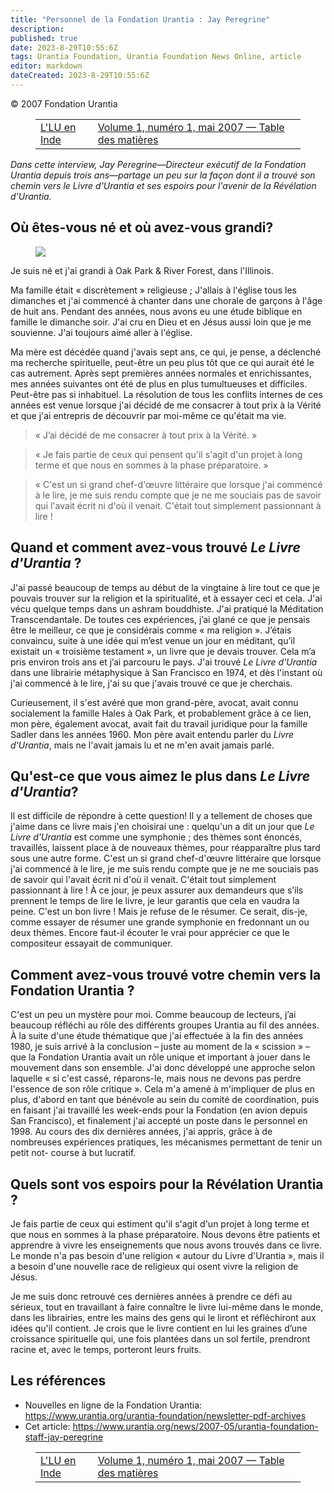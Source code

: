 ```yaml
---
title: "Personnel de la Fondation Urantia : Jay Peregrine"
description: 
published: true
date: 2023-8-29T10:55:6Z
tags: Urantia Foundation, Urantia Foundation News Online, article
editor: markdown
dateCreated: 2023-8-29T10:55:6Z
---
```


<p class="v-card v-sheet theme--light gray lighten-3 px-2">© 2007 Fondation Urantia</p>
<figure class="table chapter-navigator">
  <table>
    <tbody>
      <tr>
        <td>
        <a href="/fr/article/Sue_Tennant/The_UB_In_India">
          <span class="mdi mdi-arrow-left-drop-circle"></span><span class="pl-2">L'LU en Inde</span>
        </a>
        </td>
        <td>
        <a href="/fr/index/articles_uf_news_online#volume-1-numéro-1-mai-2007">
          <span class="mdi mdi-book-open-variant"></span><span class="pl-2">Volume 1, numéro 1, mai 2007 — Table des matières</span>
        </a>
        </td>
        <td>
        </td>
      </tr>
    </tbody>
  </table>
</figure>



_Dans cette interview, Jay Peregrine—Directeur exécutif de la Fondation Urantia depuis trois ans—partage un peu sur la façon dont il a trouvé son chemin vers le Livre d'Urantia et ses espoirs pour l'avenir de la Révélation d'Urantia._

## Où êtes-vous né et où avez-vous grandi?

<figure id="Figure_1" class="image urantiapedia image-style-align-right">
<img src="/image/article/UF_News_Online/2007_05/028.jpg">
</figure>

Je suis né et j'ai grandi à Oak Park & River Forest, dans l'Illinois.

Ma famille était « discrètement » religieuse ; J'allais à l'église tous les dimanches et j'ai commencé à chanter dans une chorale de garçons à l'âge de huit ans. Pendant des années, nous avons eu une étude biblique en famille le dimanche soir. J'ai cru en Dieu et en Jésus aussi loin que je me souvienne. J'ai toujours aimé aller à l'église.

Ma mère est décédée quand j'avais sept ans, ce qui, je pense, a déclenché ma recherche spirituelle, peut-être un peu plus tôt que ce qui aurait été le cas autrement. Après sept premières années normales et enrichissantes, mes années suivantes ont été de plus en plus tumultueuses et difficiles. Peut-être pas si inhabituel. La résolution de tous les conflits internes de ces années est venue lorsque j'ai décidé de me consacrer à tout prix à la Vérité et que j'ai entrepris de découvrir par moi-même ce qu'était ma vie.
<br style="clear:both;"/>

> « J’ai décidé de me consacrer à tout prix à la Vérité. »

> « Je fais partie de ceux qui pensent qu'il s'agit d'un projet à long terme et que nous en sommes à la phase préparatoire. »

> « C'est un si grand chef-d'œuvre littéraire que lorsque j'ai commencé à le lire, je me suis rendu compte que je ne me souciais pas de savoir qui l'avait écrit ni d'où il venait. C'était tout simplement passionnant à lire !

## Quand et comment avez-vous trouvé _Le Livre d'Urantia_ ?

J'ai passé beaucoup de temps au début de la vingtaine à lire tout ce que je pouvais trouver sur la religion et la spiritualité, et à essayer ceci et cela. J'ai vécu quelque temps dans un ashram bouddhiste. J'ai pratiqué la Méditation Transcendantale. De toutes ces expériences, j’ai glané ce que je pensais être le meilleur, ce que je considérais comme « ma religion ». J’étais convaincu, suite à une idée qui m’est venue un jour en méditant, qu’il existait un « troisième testament », un livre que je devais trouver. Cela m’a pris environ trois ans et j’ai parcouru le pays. J'ai trouvé _Le Livre d'Urantia_ dans une librairie métaphysique à San Francisco en 1974, et dès l'instant où j'ai commencé à le lire, j'ai su que j'avais trouvé ce que je cherchais.

Curieusement, il s'est avéré que mon grand-père, avocat, avait connu socialement la famille Hales à Oak Park, et probablement grâce à ce lien, mon père, également avocat, avait fait du travail juridique pour la famille Sadler dans les années 1960. Mon père avait entendu parler du _Livre d'Urantia_, mais ne l'avait jamais lu et ne m'en avait jamais parlé.

## Qu'est-ce que vous aimez le plus dans _Le Livre d'Urantia_?

Il est difficile de répondre à cette question! Il y a tellement de choses que j'aime dans ce livre mais j'en choisirai une : quelqu'un a dit un jour que _Le Livre d'Urantia_ est comme une symphonie ; des thèmes sont énoncés, travaillés, laissent place à de nouveaux thèmes, pour réapparaître plus tard sous une autre forme. C'est un si grand chef-d'œuvre littéraire que lorsque j'ai commencé à le lire, je me suis rendu compte que je ne me souciais pas de savoir qui l'avait écrit ni d'où il venait. C'était tout simplement passionnant à lire ! À ce jour, je peux assurer aux demandeurs que s’ils prennent le temps de lire le livre, je leur garantis que cela en vaudra la peine. C'est un bon livre ! Mais je refuse de le résumer. Ce serait, dis-je, comme essayer de résumer une grande symphonie en fredonnant un ou deux thèmes. Encore faut-il écouter le vrai pour apprécier ce que le compositeur essayait de communiquer.

## Comment avez-vous trouvé votre chemin vers la Fondation Urantia ?

C'est un peu un mystère pour moi. Comme beaucoup de lecteurs, j’ai beaucoup réfléchi au rôle des différents groupes Urantia au fil des années. À la suite d'une étude thématique que j'ai effectuée à la fin des années 1980, je suis arrivé à la conclusion – juste au moment de la « scission » – que la Fondation Urantia avait un rôle unique et important à jouer dans le mouvement dans son ensemble. J'ai donc développé une approche selon laquelle « si c'est cassé, réparons-le, mais nous ne devons pas perdre l'essence de son rôle critique ». Cela m'a amené à m'impliquer de plus en plus, d'abord en tant que bénévole au sein du comité de coordination, puis en faisant j'ai travaillé les week-ends pour la Fondation (en avion depuis San Francisco), et finalement j'ai accepté un poste dans le personnel en 1998. Au cours des dix dernières années, j'ai appris, grâce à de nombreuses expériences pratiques, les mécanismes permettant de tenir un petit not- course à but lucratif.

## Quels sont vos espoirs pour la Révélation Urantia ?

Je fais partie de ceux qui estiment qu'il s'agit d'un projet à long terme et que nous en sommes à la phase préparatoire. Nous devons être patients et apprendre à vivre les enseignements que nous avons trouvés dans ce livre. Le monde n'a pas besoin d'une religion « autour du Livre d'Urantia », mais il a besoin d'une nouvelle race de religieux qui osent vivre la religion de Jésus.

Je me suis donc retrouvé ces dernières années à prendre ce défi au sérieux, tout en travaillant à faire connaître le livre lui-même dans le monde, dans les librairies, entre les mains des gens qui le liront et réfléchiront aux idées qu'il contient. Je crois que le livre contient en lui les graines d’une croissance spirituelle qui, une fois plantées dans un sol fertile, prendront racine et, avec le temps, porteront leurs fruits.





## Les références

- Nouvelles en ligne de la Fondation Urantia: https://www.urantia.org/urantia-foundation/newsletter-pdf-archives
- Cet article: https://www.urantia.org/news/2007-05/urantia-foundation-staff-jay-peregrine




<figure class="table chapter-navigator">
  <table>
    <tbody>
      <tr>
        <td>
        <a href="/fr/article/Sue_Tennant/The_UB_In_India">
          <span class="mdi mdi-arrow-left-drop-circle"></span><span class="pl-2">L'LU en Inde</span>
        </a>
        </td>
        <td>
        <a href="/fr/index/articles_uf_news_online#volume-1-numéro-1-mai-2007">
          <span class="mdi mdi-book-open-variant"></span><span class="pl-2">Volume 1, numéro 1, mai 2007 — Table des matières</span>
        </a>
        </td>
        <td>
        </td>
      </tr>
    </tbody>
  </table>
</figure>
